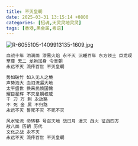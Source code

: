 ```yaml
---
title: 不灭皇朝
date: 2025-03-31 13:15:14 +0800
categories: [招魂,天灵灵地灵灵]
tags: [香港,黑金属,粤语]
---
```


![R-6055105-1409913135-1609.jpg](https://b2.235421.xyz/pic/2025/03/3b53cea25baa58277be7efe84b0d2fd0.jpg)

```txt
血战十年 泪满面 漆黑火焰 永不灭 沉睡百年 东方领土 巨龙现
至尊 无二 龙袍加身 令皇朝
永远不灭 流传百世 不灭皇朝

势如破竹 如入无人之境
声势浩大 血泪流遍大地
太平盛世 换来民愤国愧
耀目星辉 不灭皇朝权威
千 刀 万 刺 永劫路
不 死 金 属 不归路
永远不灭 誓死不灭 不死不灭

风水轮流 命转移 号召天地 战曰月 漫天 战火 征战四方
敌八面 历朝 历代
文化之战 永不灭
永远不灭 流传百世 不灭皇朝
```